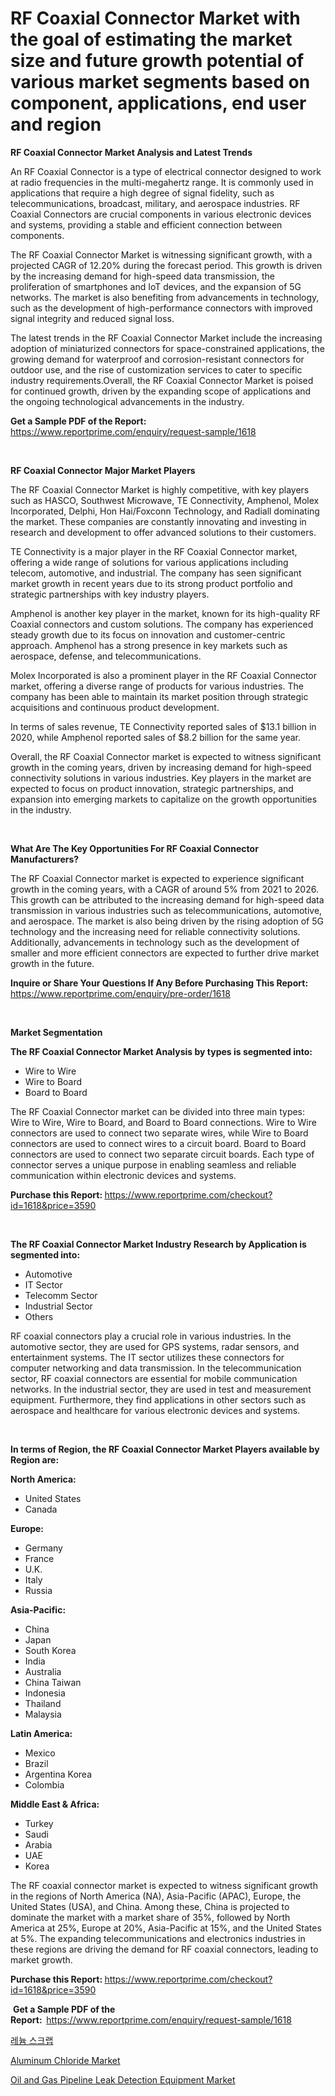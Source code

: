<p><h1>RF Coaxial Connector Market with the goal of estimating the market size and future growth potential of various market segments based on component, applications, end user and region</h1></p><p><strong>RF Coaxial Connector Market Analysis and Latest Trends</strong></p>
<p><p>An RF Coaxial Connector is a type of electrical connector designed to work at radio frequencies in the multi-megahertz range. It is commonly used in applications that require a high degree of signal fidelity, such as telecommunications, broadcast, military, and aerospace industries. RF Coaxial Connectors are crucial components in various electronic devices and systems, providing a stable and efficient connection between components.</p><p>The RF Coaxial Connector Market is witnessing significant growth, with a projected CAGR of 12.20% during the forecast period. This growth is driven by the increasing demand for high-speed data transmission, the proliferation of smartphones and IoT devices, and the expansion of 5G networks. The market is also benefiting from advancements in technology, such as the development of high-performance connectors with improved signal integrity and reduced signal loss.</p><p>The latest trends in the RF Coaxial Connector Market include the increasing adoption of miniaturized connectors for space-constrained applications, the growing demand for waterproof and corrosion-resistant connectors for outdoor use, and the rise of customization services to cater to specific industry requirements.Overall, the RF Coaxial Connector Market is poised for continued growth, driven by the expanding scope of applications and the ongoing technological advancements in the industry.</p></p>
<p><strong>Get a Sample PDF of the Report:&nbsp;</strong> <a href="https://www.reportprime.com/enquiry/request-sample/1618">https://www.reportprime.com/enquiry/request-sample/1618</a></p>
<p>&nbsp;</p>
<p><strong>RF Coaxial Connector Major Market Players</strong></p>
<p><p>The RF Coaxial Connector Market is highly competitive, with key players such as HASCO, Southwest Microwave, TE Connectivity, Amphenol, Molex Incorporated, Delphi, Hon Hai/Foxconn Technology, and Radiall dominating the market. These companies are constantly innovating and investing in research and development to offer advanced solutions to their customers.</p><p>TE Connectivity is a major player in the RF Coaxial Connector market, offering a wide range of solutions for various applications including telecom, automotive, and industrial. The company has seen significant market growth in recent years due to its strong product portfolio and strategic partnerships with key industry players.</p><p>Amphenol is another key player in the market, known for its high-quality RF Coaxial connectors and custom solutions. The company has experienced steady growth due to its focus on innovation and customer-centric approach. Amphenol has a strong presence in key markets such as aerospace, defense, and telecommunications.</p><p>Molex Incorporated is also a prominent player in the RF Coaxial Connector market, offering a diverse range of products for various industries. The company has been able to maintain its market position through strategic acquisitions and continuous product development.</p><p>In terms of sales revenue, TE Connectivity reported sales of $13.1 billion in 2020, while Amphenol reported sales of $8.2 billion for the same year.</p><p>Overall, the RF Coaxial Connector market is expected to witness significant growth in the coming years, driven by increasing demand for high-speed connectivity solutions in various industries. Key players in the market are expected to focus on product innovation, strategic partnerships, and expansion into emerging markets to capitalize on the growth opportunities in the industry.</p></p>
<p>&nbsp;</p>
<p><strong>What Are The Key Opportunities For RF Coaxial Connector Manufacturers?</strong></p>
<p><p>The RF Coaxial Connector market is expected to experience significant growth in the coming years, with a CAGR of around 5% from 2021 to 2026. This growth can be attributed to the increasing demand for high-speed data transmission in various industries such as telecommunications, automotive, and aerospace. The market is also being driven by the rising adoption of 5G technology and the increasing need for reliable connectivity solutions. Additionally, advancements in technology such as the development of smaller and more efficient connectors are expected to further drive market growth in the future.</p></p>
<p><strong>Inquire or Share Your Questions If Any Before Purchasing This Report:</strong> <a href="https://www.reportprime.com/enquiry/pre-order/1618">https://www.reportprime.com/enquiry/pre-order/1618</a></p>
<p>&nbsp;</p>
<p><strong>Market Segmentation</strong></p>
<p><strong>The RF Coaxial Connector Market Analysis by types is segmented into:</strong></p>
<p><ul><li>Wire to Wire</li><li>Wire to Board</li><li>Board to Board</li></ul></p>
<p><p>The RF Coaxial Connector market can be divided into three main types: Wire to Wire, Wire to Board, and Board to Board connections. Wire to Wire connectors are used to connect two separate wires, while Wire to Board connectors are used to connect wires to a circuit board. Board to Board connectors are used to connect two separate circuit boards. Each type of connector serves a unique purpose in enabling seamless and reliable communication within electronic devices and systems.</p></p>
<p><strong>Purchase this Report:&nbsp;</strong><a href="https://www.reportprime.com/checkout?id=1618&price=3590">https://www.reportprime.com/checkout?id=1618&price=3590</a></p>
<p>&nbsp;</p>
<p><strong>The RF Coaxial Connector Market Industry Research by Application is segmented into:</strong></p>
<p><ul><li>Automotive</li><li>IT Sector</li><li>Telecomm Sector</li><li>Industrial Sector</li><li>Others</li></ul></p>
<p><p>RF coaxial connectors play a crucial role in various industries. In the automotive sector, they are used for GPS systems, radar sensors, and entertainment systems. The IT sector utilizes these connectors for computer networking and data transmission. In the telecommunication sector, RF coaxial connectors are essential for mobile communication networks. In the industrial sector, they are used in test and measurement equipment. Furthermore, they find applications in other sectors such as aerospace and healthcare for various electronic devices and systems.</p></p>
<p>&nbsp;</p>
<p><strong>In terms of Region, the RF Coaxial Connector Market Players available by Region are:</strong></p>
<p>
    <p> <strong> North America: </strong>
        <ul>
            <li>United States</li>
            <li>Canada</li>
        </ul>
        </p> 
    <p> <strong> Europe: </strong>
        <ul>
            <li>Germany</li>
            <li>France</li>
            <li>U.K.</li>
            <li>Italy</li>
            <li>Russia</li>
        </ul>
        </p> 
    <p> <strong> Asia-Pacific: </strong>
        <ul>
            <li>China</li>
            <li>Japan</li>
            <li>South Korea</li>
            <li>India</li>
            <li>Australia</li>
            <li>China Taiwan</li>
            <li>Indonesia</li>
            <li>Thailand</li>
            <li>Malaysia</li>
        </ul>
        </p> 
    <p> <strong> Latin America: </strong>
        <ul>
            <li>Mexico</li>
            <li>Brazil</li>
            <li>Argentina Korea</li>
            <li>Colombia</li>
        </ul>
        </p> 
    <p> <strong> Middle East & Africa: </strong>
        <ul>
            <li>Turkey</li>
            <li>Saudi</li>
            <li>Arabia</li>
            <li>UAE</li>
            <li>Korea</li>
        </ul>
    </p>
    </p>
<p><p>The RF coaxial connector market is expected to witness significant growth in the regions of North America (NA), Asia-Pacific (APAC), Europe, the United States (USA), and China. Among these, China is projected to dominate the market with a market share of 35%, followed by North America at 25%, Europe at 20%, Asia-Pacific at 15%, and the United States at 5%. The expanding telecommunications and electronics industries in these regions are driving the demand for RF coaxial connectors, leading to market growth.</p></p>
<p><strong>Purchase this Report: </strong><a href="https://www.reportprime.com/checkout?id=1618&price=3590">https://www.reportprime.com/checkout?id=1618&price=3590</a></p>
<p>&nbsp;<strong>Get a Sample PDF of the Report:&nbsp;&nbsp;</strong><a href="https://www.reportprime.com/enquiry/request-sample/1618">https://www.reportprime.com/enquiry/request-sample/1618</a></p>
<p><strong></strong></p>
<p><p><a href="https://github.com/akzkkws047661437/Market-Research-Report-List-1/blob/main/82432469215.md">레늄 스크랩</a></p><p><a href="https://valiant-lunge-8fe.notion.site/Aluminum-Chloride-Market-Analysis-Examines-its-Scope-on-Growth-Opportunities-and-Forecasted-Trends--a11fe0db8fe54b9893e0b5ed5a17a66e">Aluminum Chloride Market</a></p><p><a href="https://view.publitas.com/reportprime-1/decoding-the-oil-and-gas-pipeline-leak-detection-equipment-market-a-deep-dive-into-the-latest-market-trends-market-segmentation-and-competitive-analysis/">Oil and Gas Pipeline Leak Detection Equipment Market</a></p></p>